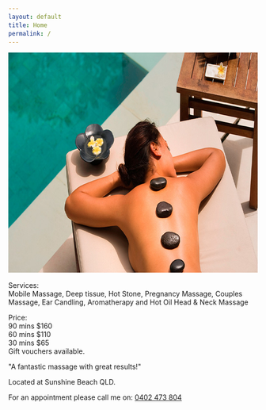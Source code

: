 ```yaml
---
layout: default
title: Home
permalink: /
---
```


<section>
  <div class="bg">
    <img src="/img/hero.jpg" width="790" height="444">
    <article>
      <p>Services:<br>Mobile Massage, Deep tissue, Hot Stone, Pregnancy Massage, Couples Massage, Ear Candling, Aromatherapy and Hot Oil Head &amp; Neck Massage</p>
      <p>Price:<br>90 mins $160<br>60 mins $110<br>30 mins $65<br>Gift vouchers available.</p>
      <p>&quot;A fantastic massage with great results!&quot;</p>
      <p>Located at Sunshine Beach QLD.</p>
      <p>For an appointment please call me on: <a href="tel:0402473804">0402 473 804</a></p>
    </article>
  </div>
</section>
